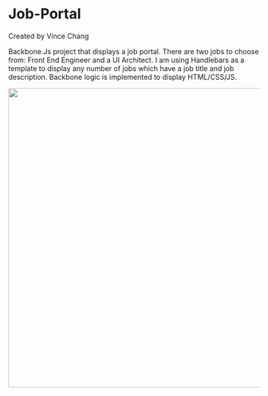 # Job-Portal
Created by Vince Chang

Backbone.Js project that displays a job portal. There are two jobs to choose
from: Front End Engineer and a UI Architect. I am using Handlebars as a template
to display any number of jobs which have a job title and job description.
Backbone logic is implemented to display HTML/CSS/JS.

<img src="https://media.giphy.com/media/69sNAInB11ONmgBhPm/giphy.gif" width="600px" height="600px"/>
